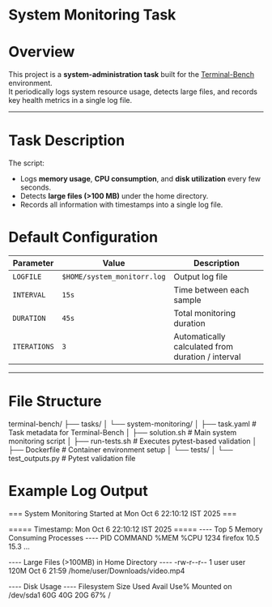 # System Monitoring Task

# Overview
This project is a **system-administration task** built for the [Terminal-Bench](https://github.com/laude-institute/terminal-bench) environment.  
It periodically logs system resource usage, detects large files, and records key health metrics in a single log file.

---

# Task Description
The script:
- Logs **memory usage**, **CPU consumption**, and **disk utilization** every few seconds.
- Detects **large files (>100 MB)** under the home directory.
- Records all information with timestamps into a single log file.

# Default Configuration
| Parameter   | Value | Description |
|--------------|--------|-------------|
| `LOGFILE`    | `$HOME/system_monitorr.log` | Output log file |
| `INTERVAL`   | `15s` | Time between each sample |
| `DURATION`   | `45s` | Total monitoring duration |
| `ITERATIONS` | `3`   | Automatically calculated from duration / interval |

---

# File Structure
terminal-bench/
├── tasks/
│ └── system-monitoring/
│ ├── task.yaml # Task metadata for Terminal-Bench
│ ├── solution.sh # Main system monitoring script
│ ├── run-tests.sh # Executes pytest-based validation
│ ├── Dockerfile # Container environment setup
│ └── tests/
│ └── test_outputs.py # Pytest validation file

# Example Log Output
=== System Monitoring Started at Mon Oct 6 22:10:12 IST 2025 ===

===== Timestamp: Mon Oct 6 22:10:12 IST 2025 =====
---- Top 5 Memory Consuming Processes ----
PID   COMMAND   %MEM   %CPU
1234  firefox   10.5   15.3
...

---- Large Files (>100MB) in Home Directory ----
-rw-r--r-- 1 user user 120M Oct 6 21:59 /home/user/Downloads/video.mp4

---- Disk Usage ----
Filesystem      Size  Used  Avail  Use%  Mounted on
/dev/sda1        60G   40G    20G   67%  /

